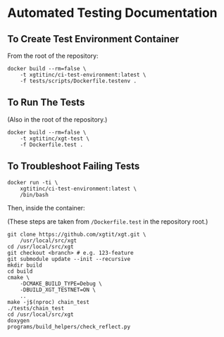 # Automated Testing Documentation

## To Create Test Environment Container

From the root of the repository:

    docker build --rm=false \
        -t xgtitinc/ci-test-environment:latest \
        -f tests/scripts/Dockerfile.testenv .

## To Run The Tests

(Also in the root of the repository.)

    docker build --rm=false \
        -t xgtitinc/xgt-test \
        -f Dockerfile.test .

## To Troubleshoot Failing Tests

    docker run -ti \
        xgtitinc/ci-test-environment:latest \
        /bin/bash

Then, inside the container:

(These steps are taken from `/Dockerfile.test` in the
repository root.)

    git clone https://github.com/xgtit/xgt.git \
        /usr/local/src/xgt
    cd /usr/local/src/xgt
    git checkout <branch> # e.g. 123-feature
    git submodule update --init --recursive
    mkdir build
    cd build
    cmake \
        -DCMAKE_BUILD_TYPE=Debug \
        -DBUILD_XGT_TESTNET=ON \
        ..
    make -j$(nproc) chain_test
    ./tests/chain_test
    cd /usr/local/src/xgt
    doxygen
    programs/build_helpers/check_reflect.py
